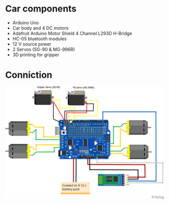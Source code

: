 # Car components
- Arduino Uno
- Car body and 4 DC motors
- Adafruit Arduino Motor Shield 4 Channel L293D H-Bridge
- HC-05 bluetooth modules
- 12 V source power 
- 2 Servos (SG-90 & MG-996R)
- 3D printing for gripper 
# Conniction 
![Car Design](Car_sketch.png)

